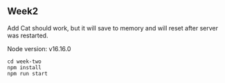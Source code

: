 ## Week2

Add Cat should work, but it will save to memory and will reset after server was restarted.

Node version: v16.16.0

    cd week-two
    npm install
    npm run start
